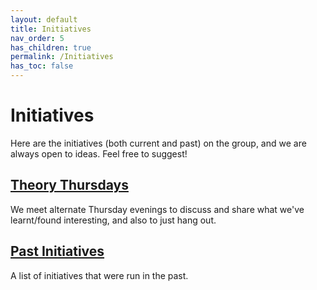 ```yaml
---
layout: default
title: Initiatives
nav_order: 5
has_children: true
permalink: /Initiatives
has_toc: false
---
```


Initiatives
===========
Here are the initiatives (both current and past) on the group, and we are always open to ideas. Feel free to suggest!

[Theory Thursdays](/Initiatives/TheoryThursdays)
----------------
We meet alternate Thursday evenings to discuss and share what we've learnt/found interesting, and also to just hang out.

[Past Initiatives](/Initiatives/Past)
------------------------
A list of initiatives that were run in the past.
